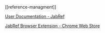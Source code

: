 [[reference-managment]]



[User Documentation - JabRef](https://docs.jabref.org/)

[JabRef Browser Extension - Chrome Web Store](https://chrome.google.com/webstore/detail/jabref-browser-extension/bifehkofibaamoeaopjglfkddgkijdlh)

